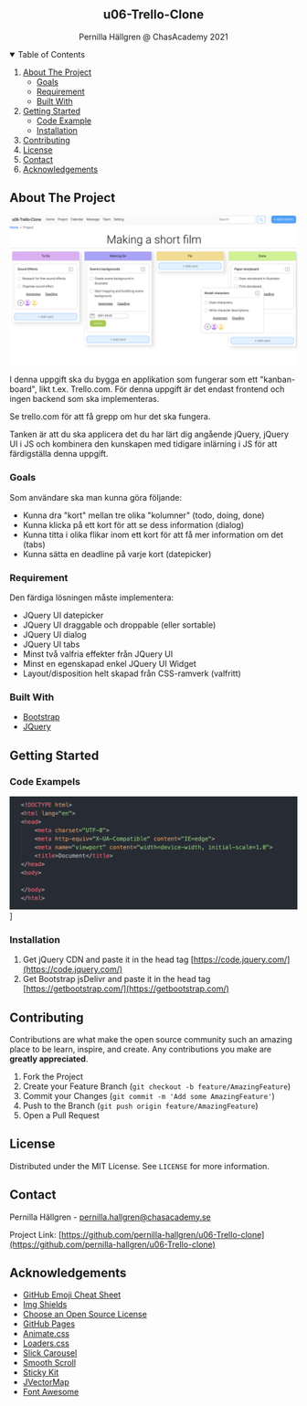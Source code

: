 <!--
*** Thanks for checking out the Best-README-Template. If you have a suggestion
*** that would make this better, please fork the repo and create a pull request
*** or simply open an issue with the tag "enhancement".
*** Thanks again! Now go create something AMAZING! :D
-->



<!-- PROJECT SHIELDS -->
<!--
*** I'm using markdown "reference style" links for readability.
*** Reference links are enclosed in brackets [ ] instead of parentheses ( ).
*** See the bottom of this document for the declaration of the reference variables
*** for contributors-url, forks-url, etc. This is an optional, concise syntax you may use.
*** https://www.markdownguide.org/basic-syntax/#reference-style-links
-->
<!-- [![Contributors][contributors-shield]][contributors-url]
[![Forks][forks-shield]][forks-url]
[![Stargazers][stars-shield]][stars-url]
[![Issues][issues-shield]][issues-url]
[![MIT License][license-shield]][license-url]
[![LinkedIn][linkedin-shield]][linkedin-url] -->



<!-- PROJECT LOGO -->
<br />
<p align="center">
  <h2 align="center">u06-Trello-Clone</h2>

  <p align="center">
    Pernilla Hällgren @ ChasAcademy 2021
  </p>
</p>



<!-- TABLE OF CONTENTS -->
<details open="open">
  <summary>Table of Contents</summary>
  <ol>
    <li>
      <a href="#about-the-project">About The Project</a>
       <ul>
        <li><a href="#goals">Goals</a></li>
      </ul>
       <ul>
        <li><a href="#requirement">Requirement</a></li>
      </ul>
      <ul>
        <li><a href="#built-with">Built With</a></li>
      </ul>
    </li>
    <li>
      <a href="#getting-started">Getting Started</a>
      <ul>
        <li><a href="#code-example">Code Example</a></li>
        <li><a href="#installation">Installation</a></li>
      </ul>
    </li>
    <li><a href="#contributing">Contributing</a></li>
    <li><a href="#license">License</a></li>
    <li><a href="#contact">Contact</a></li>
    <li><a href="#acknowledgements">Acknowledgements</a></li>
  </ol>
</details>



<!-- ABOUT THE PROJECT -->
## About The Project

![u06-Trello-Clone Screen Shot](/images/Screenshot-u06.png)

I denna uppgift ska du bygga en applikation som fungerar som ett "kanban-board", likt t.ex. Trello.com. För denna uppgift är det endast frontend och ingen backend som ska implementeras.

Se trello.com för att få grepp om hur det ska fungera.

Tanken är att du ska applicera det du har lärt dig angående jQuery, jQuery UI i JS och kombinera den kunskapen med tidigare inlärning i JS för att färdigställa denna uppgift.


### Goals
Som användare ska man kunna göra följande:

* Kunna dra "kort" mellan tre olika "kolumner" (todo, doing, done)
* Kunna klicka på ett kort för att se dess information (dialog)
* Kunna titta i olika flikar inom ett kort för att få mer information om det (tabs)
* Kunna sätta en deadline på varje kort (datepicker)

### Requirement
Den färdiga lösningen måste implementera:

* JQuery UI datepicker
* JQuery UI draggable och droppable (eller sortable)
* JQuery UI dialog
* JQuery UI tabs
* Minst två valfria effekter från JQuery UI
* Minst en egenskapad enkel JQuery UI Widget
* Layout/disposition helt skapad från CSS-ramverk (valfritt)


### Built With

* [Bootstrap](https://getbootstrap.com)
* [JQuery](https://jquery.com)


<!-- GETTING STARTED -->
## Getting Started

### Code Exampels 

![code example](/images/code-example.png)]


### Installation

1. Get jQuery CDN and paste it in the head tag [https://code.jquery.com/](https://code.jquery.com/)
2. Get Bootstrap jsDelivr and paste it in the head tag [https://getbootstrap.com/](https://getbootstrap.com/)



<!-- USAGE EXAMPLES -->
<!-- ## Usage

[![picture](/images/Screenshot-u06.png)] -->

<!-- ROADMAP -->
<!-- CONTRIBUTING -->
## Contributing

Contributions are what make the open source community such an amazing place to be learn, inspire, and create. Any contributions you make are **greatly appreciated**.

1. Fork the Project
2. Create your Feature Branch (`git checkout -b feature/AmazingFeature`)
3. Commit your Changes (`git commit -m 'Add some AmazingFeature'`)
4. Push to the Branch (`git push origin feature/AmazingFeature`)
5. Open a Pull Request



<!-- LICENSE -->
## License

Distributed under the MIT License. See `LICENSE` for more information.



<!-- CONTACT -->
## Contact

Pernilla Hällgren - pernilla.hallgren@chasacademy.se

Project Link: [https://github.com/pernilla-hallgren/u06-Trello-clone](https://github.com/pernilla-hallgren/u06-Trello-clone)



<!-- ACKNOWLEDGEMENTS -->
## Acknowledgements
* [GitHub Emoji Cheat Sheet](https://www.webpagefx.com/tools/emoji-cheat-sheet)
* [Img Shields](https://shields.io)
* [Choose an Open Source License](https://choosealicense.com)
* [GitHub Pages](https://pages.github.com)
* [Animate.css](https://daneden.github.io/animate.css)
* [Loaders.css](https://connoratherton.com/loaders)
* [Slick Carousel](https://kenwheeler.github.io/slick)
* [Smooth Scroll](https://github.com/cferdinandi/smooth-scroll)
* [Sticky Kit](http://leafo.net/sticky-kit)
* [JVectorMap](http://jvectormap.com)
* [Font Awesome](https://fontawesome.com)





<!-- MARKDOWN LINKS & IMAGES -->
<!-- https://www.markdownguide.org/basic-syntax/#reference-style-links -->
[contributors-shield]: https://img.shields.io/github/contributors/othneildrew/Best-README-Template.svg?style=for-the-badge
[contributors-url]: https://github.com/othneildrew/Best-README-Template/graphs/contributors
[forks-shield]: https://img.shields.io/github/forks/othneildrew/Best-README-Template.svg?style=for-the-badge
[forks-url]: https://github.com/othneildrew/Best-README-Template/network/members
[stars-shield]: https://img.shields.io/github/stars/othneildrew/Best-README-Template.svg?style=for-the-badge
[stars-url]: https://github.com/othneildrew/Best-README-Template/stargazers
[issues-shield]: https://img.shields.io/github/issues/othneildrew/Best-README-Template.svg?style=for-the-badge
[issues-url]: https://github.com/othneildrew/Best-README-Template/issues
[license-shield]: https://img.shields.io/github/license/othneildrew/Best-README-Template.svg?style=for-the-badge
[license-url]: https://github.com/othneildrew/Best-README-Template/blob/master/LICENSE.txt
[linkedin-shield]: https://img.shields.io/badge/-LinkedIn-black.svg?style=for-the-badge&logo=linkedin&colorB=555
[linkedin-url]: https://linkedin.com/in/othneildrew
[product-screenshot]: images/screenshot.png
